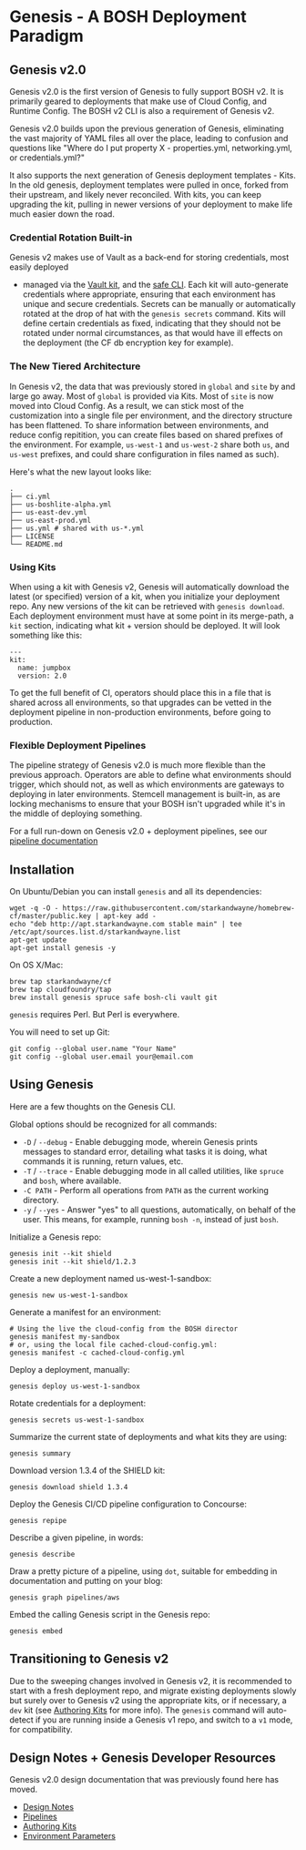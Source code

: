 Genesis - A BOSH Deployment Paradigm
==================================

## Genesis v2.0

Genesis v2.0 is the first version of Genesis to fully support BOSH v2. It is primarily geared
to deployments that make use of Cloud Config, and Runtime Config. The BOSH v2 CLI is also a
requirement of Genesis v2.

Genesis v2.0 builds upon the previous generation of Genesis, eliminating
the vast majority of YAML files all over the place, leading to confusion and
questions like "Where do I put property X - properties.yml, networking.yml, or credentials.yml?"

It also supports the next generation of Genesis deployment templates - Kits.
In the old genesis, deployment templates were pulled in once, forked from their upstream,
and likely never reconciled. With kits, you can keep upgrading the kit, pulling in
newer versions of your deployment to make life much easier down the road.

### Credential Rotation Built-in

Genesis v2 makes use of Vault as a back-end for storing credentials, most easily deployed
+ managed via the [Vault kit](https://github.com/genesis-community/vault-genesis-kit), and
the [safe CLI](https://github.com/starkandwayne/safe). Each kit will auto-generate credentials
where appropriate, ensuring that each environment has unique and secure credentials. Secrets
can be manually or automatically rotated at the drop of hat with the `genesis secrets` command.
Kits will define certain credentials as fixed, indicating that they should not be rotated
under normal circumstances, as that would have ill effects on the deployment (the CF db encryption
key for example).

### The New Tiered Architecture

In Genesis v2, the data that was previously stored in `global` and `site` by and large go away.
Most of `global` is provided via Kits. Most of `site` is now moved into Cloud Config. As a result,
we can stick most of the customization into a single file per environment, and the directory
structure has been flattened. To share information between environments, and reduce config repitition,
you can create files based on shared prefixes of the environment. For example, `us-west-1` and `us-west-2`
share both `us`, and `us-west` prefixes, and could share configuration in files named as such).

Here's what the new layout looks like:

```
.
├── ci.yml
├── us-boshlite-alpha.yml
├── us-east-dev.yml
├── us-east-prod.yml
├── us.yml # shared with us-*.yml
├── LICENSE
└── README.md
```

### Using Kits

When using a kit with Genesis v2, Genesis will automatically download the latest (or
specified) version of a kit, when you initialize your deployment repo. Any new
versions of the kit can be retrieved with `genesis download`. Each deployment environment
must have at some point in its merge-path, a `kit` section, indicating what kit + version
should be deployed. It will look something like this:

```
---
kit:
  name: jumpbox
  version: 2.0
```
To get the full benefit of CI, operators should place this in a file
that is shared across all environments, so that upgrades can be vetted in the deployment pipeline
in non-production environments, before going to production.

### Flexible Deployment Pipelines

The pipeline strategy of Genesis v2.0 is much more flexible than the previous approach. Operators
are able to define what environments should trigger, which should not, as well as which environments
are gateways to deploying in later environments. Stemcell management is built-in, as are locking
mechanisms to ensure that your BOSH isn't upgraded while it's in the middle of deploying something.

For a full run-down on Genesis v2.0 + deployment pipelines, see our [pipeline documentation](docs/PIPELINES.md)

## Installation

On Ubuntu/Debian you can install `genesis` and all its dependencies:

```
wget -q -O - https://raw.githubusercontent.com/starkandwayne/homebrew-cf/master/public.key | apt-key add -
echo "deb http://apt.starkandwayne.com stable main" | tee /etc/apt/sources.list.d/starkandwayne.list
apt-get update
apt-get install genesis -y
```

On OS X/Mac:

```
brew tap starkandwayne/cf
brew tap cloudfoundry/tap
brew install genesis spruce safe bosh-cli vault git
```

`genesis` requires Perl. But Perl is everywhere.

You will need to set up Git:

```
git config --global user.name "Your Name"
git config --global user.email your@email.com
```

## Using Genesis

Here are a few thoughts on the Genesis CLI.

Global options should be recognized for all commands:

  - `-D` / `--debug` - Enable debugging mode, wherein Genesis
    prints messages to standard error, detailing what tasks it is
    doing, what commands it is running, return values, etc.
  - `-T` / `--trace` - Enable debugging mode in all called
    utilities, like `spruce` and `bosh`, where available.
  - `-C PATH` - Perform all operations from `PATH` as the current
    working directory.
  - `-y` / `--yes` - Answer "yes" to all questions, automatically,
    on behalf of the user.  This means, for example, running `bosh
    -n`, instead of just `bosh`.

Initialize a Genesis repo:

```
genesis init --kit shield
genesis init --kit shield/1.2.3
```

Create a new deployment named us-west-1-sandbox:

```
genesis new us-west-1-sandbox
```

Generate a manifest for an environment:

```
# Using the live the cloud-config from the BOSH director
genesis manifest my-sandbox
# or, using the local file cached-cloud-config.yml:
genesis manifest -c cached-cloud-config.yml
```

Deploy a deployment, manually:

```
genesis deploy us-west-1-sandbox
```

Rotate credentials for a deployment:

```
genesis secrets us-west-1-sandbox
```

Summarize the current state of deployments and what kits they are
using:

```
genesis summary
```

Download version 1.3.4 of the SHIELD kit:

```
genesis download shield 1.3.4
```

Deploy the Genesis CI/CD pipeline configuration to Concourse:

```
genesis repipe
```

Describe a given pipeline, in words:

```
genesis describe
```

Draw a pretty picture of a pipeline, using `dot`, suitable for
embedding in documentation and putting on your blog:

```
genesis graph pipelines/aws
```

Embed the calling Genesis script in the Genesis repo:

```
genesis embed
```

## Transitioning to Genesis v2

Due to the sweeping changes involved in Genesis v2, it is recommended to start
with a fresh deployment repo, and migrate existing deployments slowly but surely
over to Genesis v2 using the appropriate kits, or if necessary, a `dev` kit (see
[Authoring Kits](docs/AUTHORING-KITS.md) for more info). The `genesis` command will
auto-detect if you are running inside a Genesis v1 repo, and switch to a `v1` mode,
for compatibility.

## Design Notes + Genesis Developer Resources

Genesis v2.0 design documentation that was previously found here has moved.

  - [Design Notes](docs/DESIGN.md)
  - [Pipelines](docs/PIPELINES.md)
  - [Authoring Kits](docs/AUTHORING-KITS.md)
  - [Environment Parameters](docs/PARAMS.md)

